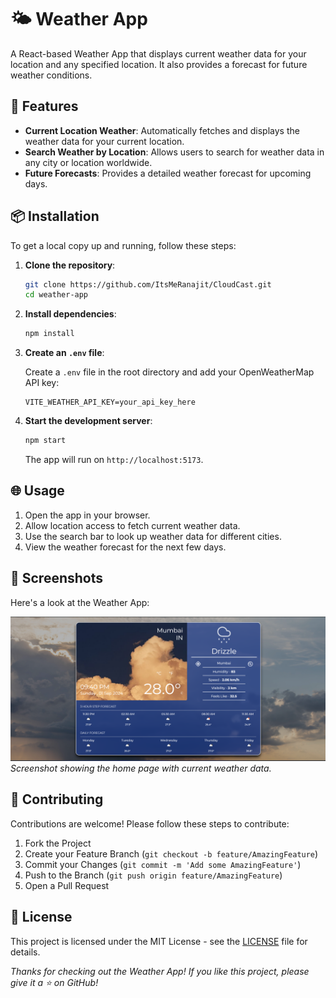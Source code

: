 # 🌤️ Weather App

A React-based Weather App that displays current weather data for your location and any specified location. It also provides a forecast for future weather conditions. 

## 🚀 Features

- **Current Location Weather**: Automatically fetches and displays the weather data for your current location.
- **Search Weather by Location**: Allows users to search for weather data in any city or location worldwide.
- **Future Forecasts**: Provides a detailed weather forecast for upcoming days.

## 📦 Installation

To get a local copy up and running, follow these steps:

1. **Clone the repository**:

    ```bash
    git clone https://github.com/ItsMeRanajit/CloudCast.git
    cd weather-app
    ```

2. **Install dependencies**:

    ```bash
    npm install
    ```

3. **Create an `.env` file**:

    Create a `.env` file in the root directory and add your OpenWeatherMap API key:

    ```env
    VITE_WEATHER_API_KEY=your_api_key_here
    ```

4. **Start the development server**:

    ```bash
    npm start
    ```

    The app will run on `http://localhost:5173`.

## 🌐 Usage

1. Open the app in your browser.
2. Allow location access to fetch current weather data.
3. Use the search bar to look up weather data for different cities.
4. View the weather forecast for the next few days.

## 📸 Screenshots

Here's a look at the Weather App:

![Home Page](public/image.png)
*Screenshot showing the home page with current weather data.*



## 🤝 Contributing

Contributions are welcome! Please follow these steps to contribute:

1. Fork the Project
2. Create your Feature Branch (`git checkout -b feature/AmazingFeature`)
3. Commit your Changes (`git commit -m 'Add some AmazingFeature'`)
4. Push to the Branch (`git push origin feature/AmazingFeature`)
5. Open a Pull Request

## 📝 License

This project is licensed under the MIT License - see the [LICENSE](LICENSE) file for details.

*Thanks for checking out the Weather App! If you like this project, please give it a ⭐ on GitHub!*
